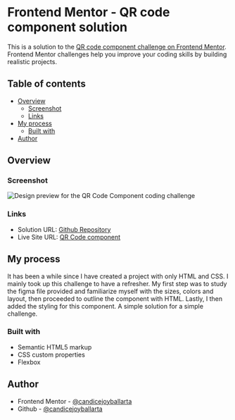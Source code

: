 # Frontend Mentor - QR code component solution

This is a solution to the [QR code component challenge on Frontend Mentor](https://www.frontendmentor.io/challenges/qr-code-component-iux_sIO_H). Frontend Mentor challenges help you improve your coding skills by building realistic projects. 

## Table of contents

- [Overview](#overview)
  - [Screenshot](#screenshot)
  - [Links](#links)
- [My process](#my-process)
  - [Built with](#built-with)
- [Author](#author)

## Overview

### Screenshot

![Design preview for the QR Code Component coding challenge](./design/desktop-preview.png)

### Links

- Solution URL: [Github Repository](https://github.com/candicejoyballarta/qr-code-component-html-css)
- Live Site URL: [QR Code component](https://candicejoyballarta.github.io/qr-code-component-html-css/)

## My process

It has been a while since I have created a project with only HTML and CSS. I mainly took up this challenge to have a refresher. My first step was to study the figma file provided and familiarize myself with the sizes, colors and layout, then proceeded to outline the component with HTML. Lastly, I then added the styling for this component. A simple solution for a simple challenge.

### Built with

- Semantic HTML5 markup
- CSS custom properties
- Flexbox

## Author

-   Frontend Mentor - [@candicejoyballarta](https://www.frontendmentor.io/profile/candicejoyballarta)
-   Github - [@candicejoyballarta](https://github.com/candicejoyballarta)
